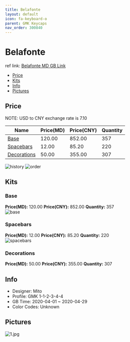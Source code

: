 ```yaml
---
title: Belafonte 
layout: default
icon: fa-keyboard-o
parent: GMK Keycaps
nav_order: 300840
---
```


# Belafonte 

ref link: [Belafonte MD GB Link](https://drop.com/buy/drop-mito-gmk-belafonte-custom-keycap-set)  
* [Price](#price)  
* [Kits](#kits)  
* [Info](#info)  
* [Pictures](#pictures)  


## Price  

NOTE: USD to CNY exchange rate is 7.10

| Name          | Price(MD)    |  Price(CNY) | Quantity |
| ------------- | ------------ |  ---------- | -------- |
|[Base](#base)|120.00|852.00|357|
|[Spacebars](#spacebars)|12.00|85.20|220|
|[Decorations](#decorations)|50.00|355.00|307|

<img src="{{ 'assets/images/gmk-keycaps/belafonte/history.png' | relative_url }}" alt="history" class="image featured">
<img src="{{ 'assets/images/gmk-keycaps/belafonte/order.png' | relative_url }}" alt="order" class="image featured">

## Kits  
### Base  
**Price(MD):** 120.00    **Price(CNY):** 852.00    **Quantity:** 357  
<img src="{{ 'assets/images/gmk-keycaps/belafonte/kits_pics/base.png' | relative_url }}" alt="base" class="image featured">

### Spacebars  
**Price(MD):** 12.00    **Price(CNY):** 85.20    **Quantity:** 220  
<img src="{{ 'assets/images/gmk-keycaps/belafonte/kits_pics/spacebars.png' | relative_url }}" alt="spacebars" class="image featured">

### Decorations  
**Price(MD):** 50.00    **Price(CNY):** 355.00    **Quantity:** 307  

## Info  
* Designer: Mito  
* Profile: GMK 1-1-2-3-4-4  
* GB Time: 2020-04-01 ~ 2020-04-29  
* Color Codes: Unknown    


## Pictures  
<img src="{{ 'assets/images/gmk-keycaps/belafonte/rendering_pics/1.jpg' | relative_url }}" alt="1.jpg" class="image featured">
